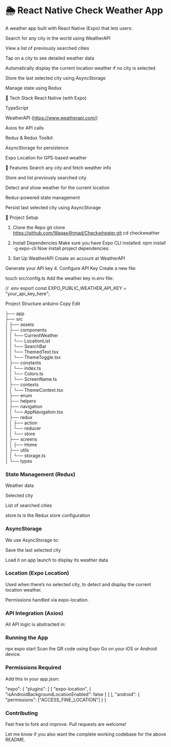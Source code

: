# 🌦 React Native  Check Weather App
A weather app built with React Native (Expo) that lets users:

Search for any city in the world using WeatherAPI

View a list of previously searched cities

Tap on a city to see detailed weather data

Automatically display the current location weather if no city is selected

Store the last selected city using AsyncStorage

Manage state using Redux


🧰 Tech Stack
React Native (with Expo)

TypeScript

WeatherAPI (https://www.weatherapi.com/)

Axios for API calls

Redux & Redux Toolkit

AsyncStorage for persistence

Expo Location for GPS-based weather

🚀 Features
Search any city and fetch weather info

Store and list previously searched city

Detect and show weather for the current location

Redux-powered state management

Persist last selected city using AsyncStorage

🔧 Project Setup

1. Clone the Repo
git clone  https://github.com/Waqas4hmad/Checkwheater.git
cd checkweather

2. Install Dependencies
Make sure you have Expo CLI installed:
npm install -g expo-cli
Now install project dependencies:

3. Set Up WeatherAPI
Create an account at WeatherAPI

Generate your API key
4. Configure API Key
Create a new file:

touch src/config.ts
Add the weather key in.env file:

// .env
export const EXPO_PUBLIC_WEATHER_API_KEY = "your_api_key_here";

Project Structure
arduino
Copy
Edit

├── app                                                                             
├── src<br />
│   ├── assets<br />
│   ├── components<br />
│   │        └── CurrentWeather<br />
│   │        └── LocationList<br />
│   │        └── SearchBar<br />
│   │        └── ThemedText.tsx<br />
│   │        └── ThemeToggle.tsx<br />
│   ├── constants<br />
│   │        └── index.ts<br />
│   │        └── Colors.ts<br />
│   │        └── ScreenName.ts<br />
│   ├── contexts<br />
│   │        └── ThemeContext.tsx<br />
│   ├── enum<br />
│   ├── helpers<br />
│   ├── navigation<br />
│   │        └── AppNavigation.tsx<br />
│   ├── redux<br />
│   │       ├── action<br />
│   │       └── reducer<br />
│   │       └── store<br />
│   ├── screens<br />
│   │      ├── Home<br />
│   ├── utils<br />
│   │      └── storage.ts<br />
│   └── types<br />


### State Management (Redux)

Weather data

Selected city

List of searched cities

store.ts is the Redux store configuration

### AsyncStorage
We use AsyncStorage to:

Save the last selected city

Load it on app launch to display its weather data

### Location (Expo Location)
Used when there’s no selected city, to detect and display the current location weather.

Permissions handled via expo-location.

### API Integration (Axios)
All API logic is abstracted in:

### Running the App

npx expo start
Scan the QR code using Expo Go on your iOS or Android device.

### Permissions Required
Add this in your app.json:

"expo": {
  "plugins": [
    [
      "expo-location",
      {
        "isAndroidBackgroundLocationEnabled": false
      }
    ]
  ],
  "android": {
    "permissions": ["ACCESS_FINE_LOCATION"]
  }
}

### Contributing
Feel free to fork and improve. Pull requests are welcome!

Let me know if you also want the complete working codebase for the above README.

